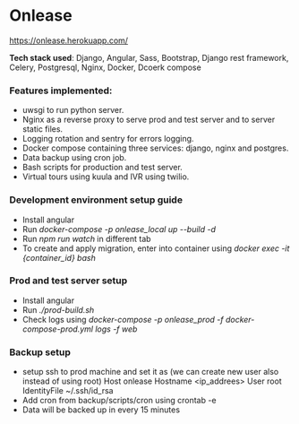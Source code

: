 
# Onlease
https://onlease.herokuapp.com/

**Tech stack used**: Django, Angular, Sass, Bootstrap, Django rest framework, Celery, Postgresql, Nginx, Docker, Dcoerk compose

### Features implemented:
- uwsgi to run python server.
- Nginx as a reverse proxy to serve prod and test server and to server static files.
- Logging rotation and sentry for errors logging.
- Docker compose containing three services: django, nginx and postgres.
- Data backup using cron job.
- Bash scripts for production and test server.
- Virtual tours using kuula and IVR using twilio.


### Development environment setup guide
- Install angular
- Run *docker-compose -p onlease_local up --build -d*
- Run *npm run watch* in different tab
- To create and apply migration, enter into container using *docker exec -it {container_id} bash*


### Prod and test server setup
- Install angular
- Run *./prod-build.sh*
- Check logs using *docker-compose -p onlease_prod -f docker-compose-prod.yml logs -f web*


### Backup setup
- setup ssh to prod machine and set it as (we can create new user also instead of using root)
Host onlease
	Hostname <ip_addrees>
	User root
	IdentityFile ~/.ssh/id_rsa
- Add cron from backup/scripts/cron using crontab -e
- Data will be backed up in every 15 minutes